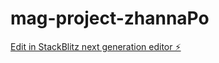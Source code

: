 # mag-project-zhannaPo

[Edit in StackBlitz next generation editor ⚡️](https://stackblitz.com/~/github.com/zhanna1582/mag-project-zhannaPo)
